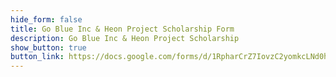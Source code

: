 ```yaml
---
hide_form: false
title: Go Blue Inc & Heon Project Scholarship Form
description: Go Blue Inc & Heon Project Scholarship
show_button: true
button_link: https://docs.google.com/forms/d/1RpharCrZ7IovzC2yomkcLNd0hGD519mirbjhW918-Cw/edit
---
```

